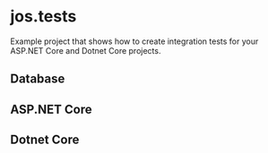 # jos.tests
Example project that shows how to create integration tests for your ASP.NET Core and Dotnet Core projects.

## Database

## ASP.NET Core

## Dotnet Core
